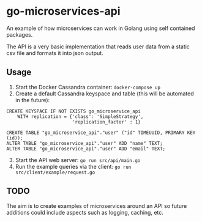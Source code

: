 # go-microservices-api

An example of how microservices can work in Golang using self contained packages.

The API is a very basic implementation that reads user data from a static csv file and formats it into json output.

## Usage
1. Start the Docker Cassandra container: `docker-compose up`
2. Create a default Cassandra keyspace and table (this will be automated in the future):
```
CREATE KEYSPACE IF NOT EXISTS go_microservice_api
    WITH replication = {'class': 'SimpleStrategy',
                        'replication_factor' : 1}

CREATE TABLE "go_microservice_api"."user" ("id" TIMEUUID, PRIMARY KEY (id));
ALTER TABLE "go_microservice_api"."user" ADD "name" TEXT;
ALTER TABLE "go_microservice_api"."user" ADD "email" TEXT;
```
3. Start the API web server: `go run src/api/main.go`
4. Run the example queries via the client: `go run src/client/example/request.go`

## TODO
The aim is to create examples of microservices around an API so future additions could include aspects such as logging, caching, etc.
